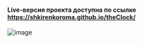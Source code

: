 #### Live-версия проекта доступна по ссылке https://shkirenkoroma.github.io/theClock/
![image](https://user-images.githubusercontent.com/61347452/231553295-6bdfc33f-e15c-4872-95d5-4c484733760b.png)
